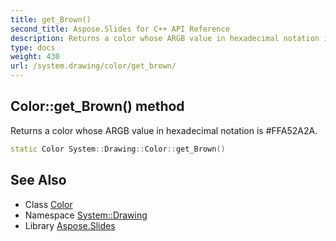 ```yaml
---
title: get_Brown()
second_title: Aspose.Slides for C++ API Reference
description: Returns a color whose ARGB value in hexadecimal notation is #FFA52A2A.
type: docs
weight: 430
url: /system.drawing/color/get_brown/
---
```

## Color::get_Brown() method


Returns a color whose ARGB value in hexadecimal notation is #FFA52A2A.

```cpp
static Color System::Drawing::Color::get_Brown()
```

## See Also

* Class [Color](../)
* Namespace [System::Drawing](../../)
* Library [Aspose.Slides](../../../)